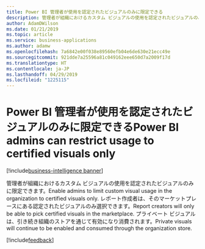 ```yaml
---
title: Power BI 管理者が使用を認定されたビジュアルのみに限定できる
description: 管理者が組織におけるカスタム ビジュアルの使用を認定されたビジュアルのみに限定できます。
author: AdamDWilson
ms.date: 01/21/2019
ms.topic: article
ms.service: business-applications
ms.author: adamw
ms.openlocfilehash: 7a6842e00f038e89560efb04e6de630e21ecc49e
ms.sourcegitcommit: 921dde7a25596a81c049162eee650d7a2009f17d
ms.translationtype: HT
ms.contentlocale: ja-JP
ms.lasthandoff: 04/29/2019
ms.locfileid: "1225115"
---
```

#  <a name="power-bi-admins-can-restrict-usage-to-certified-visuals-only"></a><span data-ttu-id="98c98-103">Power BI 管理者が使用を認定されたビジュアルのみに限定できる</span><span class="sxs-lookup"><span data-stu-id="98c98-103">Power BI admins can restrict usage to certified visuals only</span></span>

[!include[business-intelligence banner](../../includes/business-intelligence.md)]

<span data-ttu-id="98c98-104">管理者が組織におけるカスタム ビジュアルの使用を認定されたビジュアルのみに限定できます。</span><span class="sxs-lookup"><span data-stu-id="98c98-104">Enable admins to limit custom visual usage in the organization to certified visuals only.</span></span> <span data-ttu-id="98c98-105">レポート作成者は、そのマーケットプレースにある認定されたビジュアルのみ選択できます。</span><span class="sxs-lookup"><span data-stu-id="98c98-105">Report creators will only be able to pick certified visuals in the marketplace.</span></span> <span data-ttu-id="98c98-106">プライベート ビジュアルは、引き続き組織のストアを通じて有効になり消費されます。</span><span class="sxs-lookup"><span data-stu-id="98c98-106">Private visuals will continue to be enabled and consumed through the organization store.</span></span>

[!include[feedback](../includes/service-feedback.md)]
